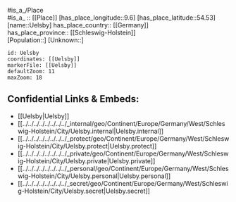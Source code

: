﻿---
location: [54.53,9.6] 
mapzoom: [7,12] 
mapmarker: city 
type: City
tags:
- geo/City


SpocWebEntityId: 31485
isDeleted: false
confidential: public

---
#is_a_/Place  
#is_a_ :: [[Place]] 
[has_place_longitude::9.6] 
[has_place_latitude::54.53] 
[name::Uelsby] 
has_place_country:: [[Germany]]  
has_place_province:: [[Schleswig-Holstein]]  
[Population::] 
[Unknown::] 


```leaflet
id: Uelsby
coordinates: [[Uelsby]] 
markerFile: [[Uelsby]] 
defaultZoom: 11 
maxZoom: 18
```


## Confidential Links & Embeds: 
- [[Uelsby|Uelsby]]  
- [[../../../../../../../../_internal/geo/Continent/Europe/Germany/West/Schleswig-Holstein/City/Uelsby.internal|Uelsby.internal]] 
- [[../../../../../../../../_protect/geo/Continent/Europe/Germany/West/Schleswig-Holstein/City/Uelsby.protect|Uelsby.protect]] 
- [[../../../../../../../../_private/geo/Continent/Europe/Germany/West/Schleswig-Holstein/City/Uelsby.private|Uelsby.private]] 
- [[../../../../../../../../_personal/geo/Continent/Europe/Germany/West/Schleswig-Holstein/City/Uelsby.personal|Uelsby.personal]] 
- [[../../../../../../../../_secret/geo/Continent/Europe/Germany/West/Schleswig-Holstein/City/Uelsby.secret|Uelsby.secret]] 
